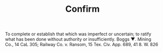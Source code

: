 ---
title: Confirm
letter: C
permalink: "/definitions/bld-confirm.html"
body: To complete or establish that which was imperfect or uncertain; to ratify what
  has been done without authority or insufficiently. Boggs ▼. Mining Co., 14 CaL 305;
  Railway Co. v. Ransom, 15 Tex. Civ. App. 689, 41 8. W. 826
published_at: '2018-07-07'
source: Black's Law Dictionary 2nd Ed (1910)
layout: post
---